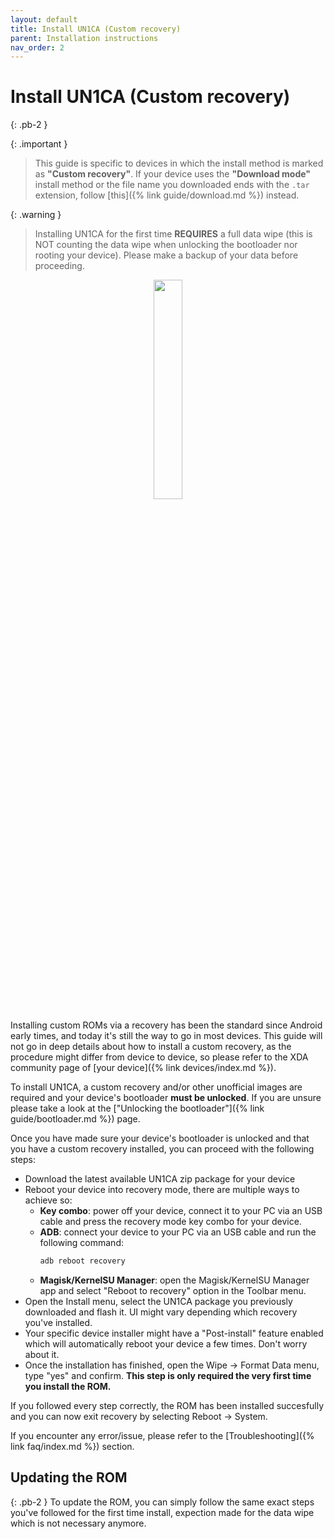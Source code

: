 ```yaml
---
layout: default
title: Install UN1CA (Custom recovery)
parent: Installation instructions
nav_order: 2
---
```


# Install UN1CA (Custom recovery)
{: .pb-2 }

{: .important }
> This guide is specific to devices in which the install method is marked as **"Custom recovery"**.
> If your device uses the **"Download mode"** install method or the file name you downloaded ends with the `.tar` extension, follow [this]({% link guide/download.md %}) instead.

{: .warning }
> Installing UN1CA for the first time **REQUIRES** a full data wipe (this is NOT counting the data wipe when unlocking the bootloader nor rooting your device).
> Please make a backup of your data before proceeding.

<p align="center">
  <img loading="lazy" src="/assets/images/twrp.png" width="30%"/>
</p>

Installing custom ROMs via a recovery has been the standard since Android early times, and today it's still the way to go in most devices.
This guide will not go in deep details about how to install a custom recovery, as the procedure might differ from device to device, so please refer to the XDA community page of [your device]({% link devices/index.md %}).

To install UN1CA, a custom recovery and/or other unofficial images are required and your device's bootloader **must be unlocked**. If you are unsure please take a look at the ["Unlocking the bootloader"]({% link guide/bootloader.md %}) page.

Once you have made sure your device's bootloader is unlocked and that you have a custom recovery installed, you can proceed with the following steps:

- Download the latest available UN1CA zip package for your device
- Reboot your device into recovery mode, there are multiple ways to achieve so:
  - **Key combo**: power off your device, connect it to your PC via an USB cable and press the recovery mode key combo for your device.
  - **ADB**: connect your device to your PC via an USB cable and run the following command:
    ```bash
    adb reboot recovery
    ```
  - **Magisk/KernelSU Manager**: open the Magisk/KernelSU Manager app and select "Reboot to recovery" option in the Toolbar menu.
- Open the Install menu, select the UN1CA package you previously downloaded and flash it. UI might vary depending which recovery you've installed.
- Your specific device installer might have a "Post-install" feature enabled which will automatically reboot your device a few times. Don't worry about it.
- Once the installation has finished, open the Wipe → Format Data menu, type "yes" and confirm. **This step is only required the very first time you install the ROM.**

If you followed every step correctly, the ROM has been installed succesfully and you can now exit recovery by selecting Reboot → System.

If you encounter any error/issue, please refer to the [Troubleshooting]({% link faq/index.md %}) section.

## Updating the ROM
{: .pb-2 }
To update the ROM, you can simply follow the same exact steps you've followed for the first time install, expection made for the data wipe which is not necessary anymore.
